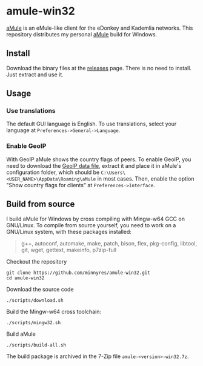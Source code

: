 # amule-win32

[aMule](https://github.com/amule-project/amule) is an eMule-like client for the eDonkey and Kademlia networks. This repository distributes my personal [aMule](https://github.com/amule-project/amule) build for Windows.

## Install

Download the binary files at the [releases](https://github.com/minnyres/amule-win32/releases/) page. There is no need to install. Just extract and use it. 

## Usage

### Use translations

The default GUI language is English. To use translations, select your language at `Preferences->General->Language`.

### Enable GeoIP

With GeoIP aMule shows the country flags of peers. To enable GeoIP, you need to download the [GeoIP data file](https://mailfud.org/geoip-legacy/GeoIP.dat.gz), extract it and place it in aMule's configuration folder, which should be `C:\Users\<USER_NAME>\AppData\Roaming\aMule` in most cases. Then, enable the option "Show country flags for clients" at `Preferences->Interface`.

## Build from source

I build aMule for Windows by cross compiling with Mingw-w64 GCC on GNU/Linux. To compile from source yourself, you need to work on a GNU/Linux system, with these packages installed:
> g++, autoconf, automake, make, patch, bison, flex, pkg-config, libtool, git, wget, gettext, makeinfo, p7zip-full 

Checkout the repository

    git clone https://github.com/minnyres/amule-win32.git
    cd amule-win32
    
Download the source code

    ./scripts/download.sh

Build the Mingw-w64 cross toolchain:

    ./scripts/mingw32.sh

Build aMule 

    ./scripts/build-all.sh

The build package is archived in the 7-Zip file `amule-<version>-win32.7z`.
